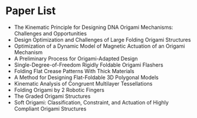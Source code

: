 # Paper List
* The Kinematic Principle for Designing DNA Origami Mechanisms: Challenges and Opportunities
* Design Optimization and Challenges of Large Folding Origami Structures
* Optimization of a Dynamic Model of Magnetic Actuation of an Origami Mechanism
* A Preliminary Process for Origami-Adapted Design
* Single-Degree-of-Freedom Rigidly Foldable Origami Flashers
* Folding Flat Crease Patterns With Thick Materials
* A Method for Designing Flat-Foldable 3D Polygonal Models
* Kinematic Analysis of Congruent Multilayer Tessellations
* Folding Origami by 2 Robotic Fingers
* The Graded Origami Structures
* Soft Origami: Classification, Constraint, and Actuation of Highly Compliant Origami Structures


